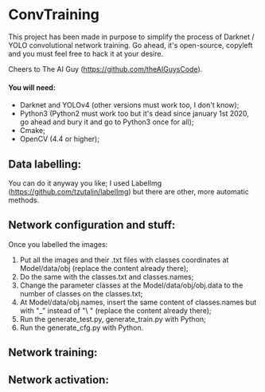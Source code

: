 # ConvTraining
This project has been made in purpose to simplify the process of Darknet / YOLO convolutional network training. Go ahead, it's open-source, copyleft and you must feel free to hack it at your desire.

Cheers to The AI Guy (https://github.com/theAIGuysCode).

#### You will need:
- Darknet and YOLOv4 (other versions must work too, I don't know);
- Python3 (Python2 must work too but it's dead since january 1st 2020, go ahead and bury it and go to Python3 once for all);
- Cmake;
- OpenCV (4.4 or higher);

## Data labelling:
You can do it anyway you like; I used LabelImg (https://github.com/tzutalin/labelImg) but there are other, more automatic methods.

## Network configuration and stuff:
Once you labelled the images:
1) Put all the images and their .txt files with classes coordinates at Model/data/obj (replace the content already there);
2) Do the same with the classes.txt and classes.names;
3) Change the parameter classes at the Model/data/obj/obj.data to the number of classes on the classes.txt;
4) At Model/data/obj.names, insert the same content of classes.names but with "\_" instead of "\ " (replace the content already there);
5) Run the generate_test.py, generate_train.py with Python;
6) Run the generate_cfg.py with Python.

## Network training:

## Network activation:

